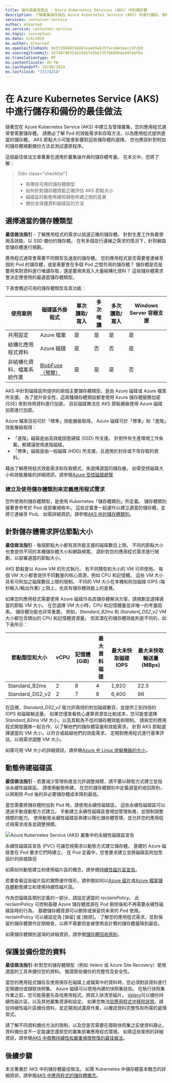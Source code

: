 ```yaml
---
title: 操作員最佳做法 - Azure Kubernetes Services (AKS) 中的儲存體
description: 了解叢集操作員在 Azure Kubernetes Service (AKS) 中進行儲存、資料加密及備份時的最佳做法
services: container-service
author: mlearned
ms.service: container-service
ms.topic: conceptual
ms.date: 5/6/2019
ms.author: mlearned
ms.openlocfilehash: 8e5f394987de06feaeb9a635face643eecc97cb9
ms.sourcegitcommit: 42748f80351b336b7a5b6335786096da49febf6a
ms.translationtype: MT
ms.contentlocale: zh-TW
ms.lasthandoff: 10/09/2019
ms.locfileid: "72174214"
---
```

# <a name="best-practices-for-storage-and-backups-in-azure-kubernetes-service-aks"></a>在 Azure Kubernetes Service (AKS) 中進行儲存和備份的最佳做法

隨著您在 Azure Kubernetes Service (AKS) 中建立及管理叢集，您的應用程式通常會需要儲存體。 請務必了解 Pod 的效能需求和存取方法，以為應用程式提供適當的儲存體。 AKS 節點大小可能會影響對這些儲存體的選擇。 您也應該針對附加的儲存體規劃備份方法並測試還原程序。

這個最佳做法文章著重在適用於叢集操作員的儲存體考量。 在本文中，您將了解：

> [!div class="checklist"]
> * 有哪些可用的儲存體類型
> * 如何針對儲存體效能正確評估 AKS 節點大小
> * 磁碟區的動態佈建和靜態佈建之間的差異
> * 備份並保護資料磁碟區的方法

## <a name="choose-the-appropriate-storage-type"></a>選擇適當的儲存體類型

**最佳做法指引** - 了解應用程式的需求以挑選正確的儲存體。 針對生產工作負載使用高效能、以 SSD 備份的儲存體。 在有多個並行連線之需求的情況下，針對網路型儲存體進行規劃。

應用程式通常會需要不同類型及速度的儲存體。 您的應用程式是否需要會連線至個別 Pod 的儲存體，或是需要會在多個 Pod 之間共用的儲存體？ 儲存體是否是要用來對資料進行唯讀存取，還是要用來寫入大量結構化資料？ 這些儲存體需求會決定應使用的最適當儲存體類型。

下表會概述可用的儲存體類型及其功能：

| 使用案例 | 磁碟區外掛程式 | 單次讀取/寫入 | 多次唯讀 | 多次讀取/寫入 | Windows Server 容器支援 |
|----------|---------------|-----------------|----------------|-----------------|--------------------|
| 共用設定       | Azure 檔案   | 是 | 是 | 是 | 是 |
| 結構化應用程式資料        | Azure 磁碟   | 是 | 否  | 否  | 是 |
| 非結構化資料、檔案系統作業 | [BlobFuse （預覽）][blobfuse] | 是 | 是 | 是 | 否 |

AKS 中針對磁碟區所提供的兩個主要儲存體類型，是由 Azure 磁碟或 Azure 檔案所支援。 為了提升安全性，這兩種儲存體預設都會使用 Azure 儲存體服務加密 (SSE) 來對待用資料進行加密。 目前磁碟無法在 AKS 節點層級使用 Azure 磁碟加密進行加密。

Azure 檔案目前可於「標準」效能層級取得。 Azure 磁碟可於「標準」和「進階」效能層級取得：

- 「進階」磁碟是由高效能固態硬碟 (SSD) 所支援。 針對所有生產環境工作負載，都建議使用進階磁碟。
- 「標準」磁碟是由一般磁碟 (HDD) 所支援，且適用於封存或不常存取的資料。

藉由了解應用程式效能需求和存取模式，來選擇適當的儲存層。 如需受控磁碟大小和效能層級的詳細資訊，請參閱[Azure 受控磁碟總覽][managed-disks]

### <a name="create-and-use-storage-classes-to-define-application-needs"></a>建立及使用儲存體類別來定義應用程式需求

您所使用的儲存體類型，是使用 Kubernetes「儲存體類別」所定義。 儲存體類別接著會參考於 Pod 或部署規格中。 這些定義會一起運作以建立適當的儲存體，並將它連線至 Pod。 如需詳細資訊，請參閱[AKS 中的儲存體類別][aks-concepts-storage-classes]。

## <a name="size-the-nodes-for-storage-needs"></a>針對儲存體需求評估節點大小

**最佳做法指引** - 每個節點大小都有其所能支援的磁碟數目上限。 不同的節點大小也會提供不同的本機儲存體大小和網路頻寬。 請針對您的應用程式需求進行規劃，以部署適當的節點大小。

AKS 節點會以 Azure VM 的形式執行。 有不同類型和大小的 VM 可供使用。 每個 VM 大小都會提供不同數量的核心資源，例如 CPU 和記憶體。 這些 VM 大小具有可附加之磁碟數目上限的限制。 不同的 VM 大小在本機和附加磁碟 IOPS (每秒輸入/輸出作業) 上限上，也具有儲存體效能上的差異。

如果您的應用程式需要使用 Azure 磁碟作為其儲存體解決方案，請規劃並選擇適當的節點 VM 大小。 在您選擇 VM 大小時，CPU 和記憶體量並非唯一的考量因素。 儲存體功能也非常重要。 例如，*Standard_B2ms* 和 *Standard_DS2_v2* VM 大小都包含類似的 CPU 和記憶體資源量。 但其潛在的儲存體效能則是不同的，如下表所示：

| 節點類型和大小 | vCPU | 記憶體 (GiB) | 最大資料磁碟 | 最大未快取磁碟 IOPS | 最大未快取輸送量 (MBps) |
|--------------------|------|--------------|----------------|------------------------|--------------------------------|
| Standard_B2ms      | 2    | 8            | 4              | 1,920                  | 22.5                           |
| Standard_DS2_v2    | 2    | 7            | 8              | 6,400                  | 96                             |

在這裡，*Standard_DS2_v2* 能允許兩倍的附加磁碟數目，並提供三到四倍的 IOPS 和磁碟輸送量。 如果您僅查看核心運算資源並比較成本，您可能會選擇 *Standard_B2ms* VM 大小，以及其較為不佳的儲存體效能和限制。 請與您的應用程式開發團隊一起合作，以了解他們的儲存體容量和效能需求。 針對 AKS 節點選擇適當的 VM 大小，以符合或超越他們的效能需求。 定期對應用程式進行基準評估，以視需求調整 VM 大小。

如需可用 VM 大小的詳細資訊，請參閱[Azure 中 Linux 虛擬機器的大小][vm-sizes]。

## <a name="dynamically-provision-volumes"></a>動態佈建磁碟區

**最佳做法指引** - 若要減少管理負擔並允許調整規模，請不要以靜態方式建立並指派永續性磁碟區。 請使用動態佈建。 在您的儲存體類別中定義適當的收回原則，以將刪除 Pod 後的非必要儲存體成本降到最低。

當您需要將儲存體附加到 Pod 時，請使用永續性磁碟區。 這些永續性磁碟區可以透過手動或動態方式建立。 手動建立永續性磁碟區會增加管理負擔，並限制調整規模的能力。 使用動態永續性磁碟區佈建以簡化儲存體管理，並允許您的應用程式視需求成長並調整規模。

![Azure Kubernetes Service (AKS) 叢集中的永續性磁碟區宣告](media/concepts-storage/persistent-volume-claims.png)

永續性磁碟區宣告 (PVC) 可讓您視需求以動態方式建立儲存體。 基礎的 Azure 磁碟會在 Pod 要求它們時建立。 在 Pod 定義中，您會要求建立並將磁碟區附加至設計的掛接路徑

如需如何動態建立和使用磁片區的概念，請參閱[持續性磁片區宣告][aks-concepts-storage-pvcs]。

若要查看這些磁片區的實際運作情形，請參閱如何以[Azure 磁片][dynamic-disks]或[Azure 檔案儲存體][dynamic-files]動態建立和使用持續性磁片區。

作為您磁碟區類別定義的一部分，請設定適當的 *reclaimPolicy*。 此 reclaimPolicy 可控制基礎 Azure 儲存體資源在 Pod 刪除後和不再需要永續性磁碟區時的行為。 基礎儲存體資源可以刪除或保留供未來的 Pod 使用。 reclaimPolicy 可以被設定為 [保留] 或 [刪除]。 了解您的應用程式需求，並對保留的儲存體實作定期檢查，以將不需要但是被使用且計費的儲存體量降到最低。

如需儲存體類別選項的詳細資訊，請參閱[儲存體回收原則][reclaim-policy]。

## <a name="secure-and-back-up-your-data"></a>保護並備份您的資料

**最佳做法指引**-針對您的儲存體類型（例如 Velero 或 Azure Site Recovery）使用適當的工具來備份您的資料。 驗證那些備份的完整性及安全性。

當您的應用程式儲存及使用保存在磁碟上或檔案中的資料時，您必須對該資料進行定期備份或擷取快照集。 Azure 磁碟可以使用內建的快照集技術。 在執行快照集作業之前，您可能需要先尋找應用程式，將寫入排清至磁片。 [Velero][velero]可以備份持續性磁片區，以及其他叢集資源和設定。 如果您無法[從應用程式中移除狀態][remove-state]，請從持續性磁片區備份資料，並定期測試還原作業，以確認資料完整性和所需的處理常式。

請了解不同資料備份方法的限制，以及您是否需要在擷取快照集之前使資料靜止。 資料備份並不一定能讓您還原您的叢集部署應用程式環境。 如需這些案例的詳細資訊，請參閱[AKS 中商務持續性和嚴重損壞修復的最佳做法][best-practices-multi-region]。

## <a name="next-steps"></a>後續步驟

本文著重於 AKS 中的儲存體最佳做法。 如需 Kubernetes 中儲存體基本概念的詳細資訊，請參閱[AKS 中應用程式的儲存體概念][aks-concepts-storage]。

<!-- LINKS - External -->
[velero]: https://github.com/heptio/velero
[blobfuse]: https://github.com/Azure/azure-storage-fuse

<!-- LINKS - Internal -->
[aks-concepts-storage]: concepts-storage.md
[vm-sizes]: ../virtual-machines/linux/sizes.md
[dynamic-disks]: azure-disks-dynamic-pv.md
[dynamic-files]: azure-files-dynamic-pv.md
[reclaim-policy]: concepts-storage.md#storage-classes
[aks-concepts-storage-pvcs]: concepts-storage.md#persistent-volume-claims
[aks-concepts-storage-classes]: concepts-storage.md#storage-classes
[managed-disks]: ../virtual-machines/linux/managed-disks-overview.md
[best-practices-multi-region]: operator-best-practices-multi-region.md
[remove-state]: operator-best-practices-multi-region.md#remove-service-state-from-inside-containers
